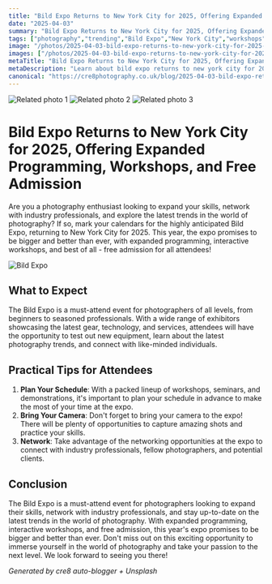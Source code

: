 ```yaml
---
title: "Bild Expo Returns to New York City for 2025, Offering Expanded Programming, Workshops, and Free Admission"
date: "2025-04-03"
summary: "Bild Expo Returns to New York City for 2025, Offering Expanded Programming, Workshops, and Free Admission - A trending topic in photography."
tags: ["photography","trending","Bild Expo","New York City","workshops","networking","industry professionals","trends","free admission","equipment","technology"]
image: "/photos/2025-04-03-bild-expo-returns-to-new-york-city-for-2025-offering-expanded-programming-workshops-and-free-admission-1.jpg"
images: ["/photos/2025-04-03-bild-expo-returns-to-new-york-city-for-2025-offering-expanded-programming-workshops-and-free-admission-1.jpg","/photos/2025-04-03-bild-expo-returns-to-new-york-city-for-2025-offering-expanded-programming-workshops-and-free-admission-2.jpg","/photos/2025-04-03-bild-expo-returns-to-new-york-city-for-2025-offering-expanded-programming-workshops-and-free-admission-3.jpg"]
metaTitle: "Bild Expo Returns to New York City for 2025, Offering Expanded Programming, Workshops, and Free Admission | cre8 Photography"
metaDescription: "Learn about bild expo returns to new york city for 2025, offering expanded programming, workshops, and free admission in photography with practical tips and insights."
canonical: "https://cre8photography.co.uk/blog/2025-04-03-bild-expo-returns-to-new-york-city-for-2025-offering-expanded-programming-workshops-and-free-admission"
---
```



<div class="grid grid-cols-1 sm:grid-cols-2 md:grid-cols-3 gap-4">
  <img src="/photos/2025-04-03-bild-expo-returns-to-new-york-city-for-2025-offering-expanded-programming-workshops-and-free-admission-1.jpg" alt="Related photo 1" class="w-full rounded-lg" />
<img src="/photos/2025-04-03-bild-expo-returns-to-new-york-city-for-2025-offering-expanded-programming-workshops-and-free-admission-2.jpg" alt="Related photo 2" class="w-full rounded-lg" />
<img src="/photos/2025-04-03-bild-expo-returns-to-new-york-city-for-2025-offering-expanded-programming-workshops-and-free-admission-3.jpg" alt="Related photo 3" class="w-full rounded-lg" />
</div>


# Bild Expo Returns to New York City for 2025, Offering Expanded Programming, Workshops, and Free Admission

Are you a photography enthusiast looking to expand your skills, network with industry professionals, and explore the latest trends in the world of photography? If so, mark your calendars for the highly anticipated Bild Expo, returning to New York City for 2025. This year, the expo promises to be bigger and better than ever, with expanded programming, interactive workshops, and best of all - free admission for all attendees!

![Bild Expo](/path/to/image)

## What to Expect

The Bild Expo is a must-attend event for photographers of all levels, from beginners to seasoned professionals. With a wide range of exhibitors showcasing the latest gear, technology, and services, attendees will have the opportunity to test out new equipment, learn about the latest photography trends, and connect with like-minded individuals.

## Practical Tips for Attendees

1. **Plan Your Schedule**: With a packed lineup of workshops, seminars, and demonstrations, it's important to plan your schedule in advance to make the most of your time at the expo.
2. **Bring Your Camera**: Don't forget to bring your camera to the expo! There will be plenty of opportunities to capture amazing shots and practice your skills.
3. **Network**: Take advantage of the networking opportunities at the expo to connect with industry professionals, fellow photographers, and potential clients.

## Conclusion

The Bild Expo is a must-attend event for photographers looking to expand their skills, network with industry professionals, and stay up-to-date on the latest trends in the world of photography. With expanded programming, interactive workshops, and free admission, this year's expo promises to be bigger and better than ever. Don't miss out on this exciting opportunity to immerse yourself in the world of photography and take your passion to the next level. We look forward to seeing you there!

*Generated by cre8 auto-blogger + Unsplash*
